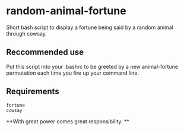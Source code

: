 # random-animal-fortune

Short bash script to display a fortune being said by a random animal through cowsay.

## Reccommended use
Put this script into your .bashrc to be greeted by a new animal-fortune permutation each time you fire up your command line.

## Requirements
```
fortune
cowsay
```

**With great power comes great responsibility.
**
